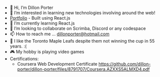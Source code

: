 - 👋 Hi, I’m Dillon Porter
- 👀 I’m interested in learning new technologies involving around the web!
- [Portfolio](https://dillon-porter.github.io/portfolio/) - Built using React.js
- 🌱 I’m currently learning React.js
- 💞️ I’m looking to collaborate on Scrimba, Discord or any codespace 
- 📫 How to reach me ... dillonporter@hotmail.com
- 🏒 I like the Toronto Maple Leafs despite them not winning the cup in 55 years. :(
- 🎮 My hobby is playing video games
- Certifications:
  - Coursera Web Development Certificate https://github.com/dillon-porter/dillon-porter/files/8791707/Coursera.AZXXS5ALMXD4.pdf


<!---
dillon-porter/dillon-porter is a ✨ special ✨ repository because its `README.md` (this file) appears on your GitHub profile.
You can click the Preview link to take a look at your changes.
--->

